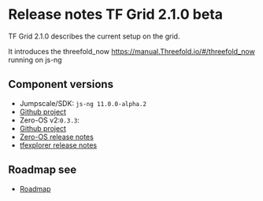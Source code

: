 # Release notes TF Grid 2.1.0 beta

TF Grid 2.1.0 describes the current setup on the grid.

It introduces the threefold_now https://manual.Threefold.io/#/threefold_now running on js-ng

## Component versions

- Jumpscale/SDK: `js-ng 11.0.0-alpha.2`
- [Github project](https://github.com/orgs/Threefoldtech/projects/104)
- Zero-OS v2:`0.3.3`:
- [Github project](https://github.com/orgs/Threefoldtech/projects/89)
- [Zero-OS release notes](https://github.com/Threefoldtech/zos/releases/tag/v0.3.3)
- [tfexplorer release notes](https://github.com/Threefoldtech/tfexplorer/releases/tag/v0.3.1)

## Roadmap see

- [Roadmap](threefold:threefold:roadmap)